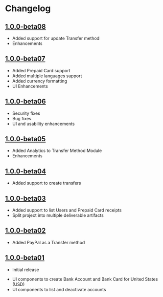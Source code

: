 Changelog
=========

[1.0.0-beta08](https://github.com/hyperwallet/hyperwallet-android-ui-sdk/releases/tag/1.0.0-beta08)
-------------------
* Added support for update Transfer method
* Enhancements

[1.0.0-beta07](https://github.com/hyperwallet/hyperwallet-android-ui-sdk/releases/tag/1.0.0-beta07)
-------------------
* Added Prepaid Card support
* Added multiple languages support
* Added currency formatting
* UI Enhancements

[1.0.0-beta06](https://github.com/hyperwallet/hyperwallet-android-ui-sdk/releases/tag/1.0.0-beta06)
-------------------
* Security fixes
* Bug fixes
* UI and usability enhancements

[1.0.0-beta05](https://github.com/hyperwallet/hyperwallet-android-ui-sdk/releases/tag/1.0.0-beta05)
-------------------
* Added Analytics to Transfer Method Module
* Enhancements

[1.0.0-beta04](https://github.com/hyperwallet/hyperwallet-android-ui-sdk/releases/tag/1.0.0-beta04)
-------------------
* Added support to create transfers

[1.0.0-beta03](https://github.com/hyperwallet/hyperwallet-android-ui-sdk/releases/tag/1.0.0-beta03)
-------------------
* Added support to list Users and Prepaid Card receipts
* Split project into multiple deliverable artifacts

[1.0.0-beta02](https://github.com/hyperwallet/hyperwallet-android-ui-sdk/releases/tag/1.0.0-beta02)
-------------------
* Added PayPal as a Transfer method

[1.0.0-beta01](https://github.com/hyperwallet/hyperwallet-android-ui-sdk/releases/tag/1.0.0-beta01)
-------------------
- Initial release
* UI components to create Bank Account and Bank Card for United States (USD)
* UI components to list and deactivate accounts
